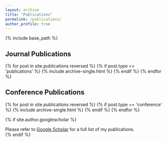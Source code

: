 ```yaml
---
layout: archive
title: "Publications"
permalink: /publications/
author_profile: true
---
```


{% include base_path %}

## Journal Publications

{% for post in site.publications reversed %}
  {% if post.type == 'publications' %}
    {% include archive-single.html %}
  {% endif %}
{% endfor %}

## Conference Publications

{% for post in site.publications reversed %}
  {% if post.type == 'conference' %}
    {% include archive-single.html %}
  {% endif %}
{% endfor %}


{% if site.author.googlescholar %}
  <div class="wordwrap">Please refer to <a href="{{site.author.googlescholar}}">Google Scholar</a> for a full list of my publications.</div>
{% endif %}